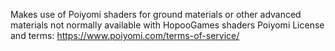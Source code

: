 Makes use of Poiyomi shaders for ground materials or other advanced materials not normally available with HopooGames shaders
Poiyomi License and terms:
https://www.poiyomi.com/terms-of-service/
